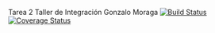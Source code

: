 Tarea 2 Taller de Integración
Gonzalo Moraga
[![Build Status](https://travis-ci.org/gemoraga/tarea2final.svg?branch=master)](https://travis-ci.org/gemoraga/tarea2final)
[![Coverage Status](https://coveralls.io/repos/github/gemoraga/tarea2ti/badge.svg?branch=master)](https://coveralls.io/github/gemoraga/tarea2ti?branch=master)
